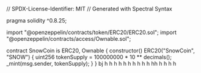 // SPDX-License-Identifier: MIT
// Generated with Spectral Syntax

pragma solidity ^0.8.25;

import "@openzeppelin/contracts/token/ERC20/ERC20.sol";
import "@openzeppelin/contracts/access/Ownable.sol";

contract SnowCoin is ERC20, Ownable {
    constructor() ERC20("SnowCoin", "SNOW") {
        uint256 tokenSupply = 100000000 * 10 ** decimals();
        _mint(msg.sender, tokenSupply);
    }
}
bj  h h h h h  h h h h h   hh  h h h h  
